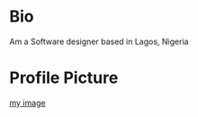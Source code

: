 # Bio
Am a Software designer based in Lagos, Nigeria
# Profile Picture
[my image](download.jpeg.jp)

